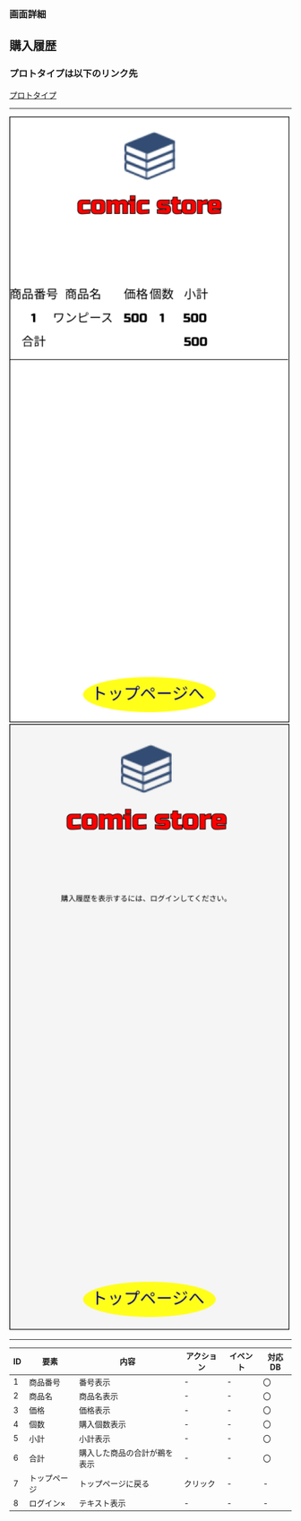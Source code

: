 ### 画面詳細
## 購入履歴
### プロトタイプは以下のリンク先
[プロトタイプ](https://www.figma.com/file/1qrEKi7iktAY3U27hFIezf/Untitled?node-id=0%3A1)
*****
<img src="./img/購入履歴.png" width="500">

<img src="./img/購入履歴ログイン×.png" width="500">

*****



| ID | 要素 | 内容 | アクション | イベント | 対応DB |
|----|------|------|-----------|----------|--------|
|1   |商品番号|番号表示|-       |-         |〇     |
|2   |商品名|商品名表示|-       |-         |〇     |
|3   |価格  |価格表示|-         |-         |〇     |
|4   |個数  |購入個数表示|-     |-         |〇     |
|5   |小計  |小計表示|-         |-         |〇     |
|6   |合計  |購入した商品の合計が鵜を表示|- |- |〇 |
|7   |トップページ|トップページに戻る|クリック|- |- |
|8   |ログイン×|テキスト表示|-  |-          |-      |
